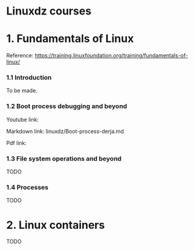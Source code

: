 # Linuxdz courses


# 1. Fundamentals of Linux

Reference: https://training.linuxfoundation.org/training/fundamentals-of-linux/

### 1.1 Introduction

To be made.

### 1.2 Boot process debugging and beyond

Youtube link:

Markdown link: linuxdz/Boot-process-derja.md

Pdf link: 


### 1.3 File system operations and beyond

TODO

### 1.4 Processes

TODO


# 2. Linux containers

TODO
